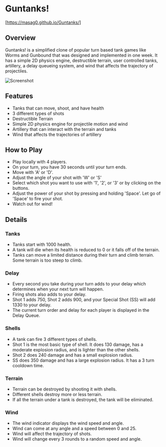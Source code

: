 # Guntanks!

[https://masag0.github.io/Guntanks/]

## Overview
Guntanks! is a simplified clone of popular turn based tank games like Worms and Gunbound that was designed and implemented in one week. It has a simple 2D physics engine, destructible terrain, user controlled tanks, artillery, a delay queueing system, and wind that affects the trajectory of projectiles.

![Screenshot](./assets/screenshot.jpg)

## Features
* Tanks that can move, shoot, and have health
* 3 different types of shots
* Destructible Terrain
* Simple 2D physics engine for projectile motion and wind
* Artillery that can interact with the terrain and tanks
* Wind that affects the trajectories of artillery

## How to Play
* Play locally with 4 players.
* On your turn, you have 30 seconds until your turn ends.
* Move with 'A' or 'D'.
* Adjust the angle of your shot with 'W' or 'S'
* Select which shot you want to use with '1', '2', or '3' or by clicking on the buttons.
* Adjust the power of your shot by pressing and holding 'Space'. Let go of 'Space' to fire your shot.
* Watch out for wind!

## Details

### Tanks
* Tanks start with 1000 health.
* A tank will die when its health is reduced to 0 or it falls off of the terrain.
* Tanks can move a limited distance during their turn and climb terrain. Some terrain is too steep to climb.

### Delay
* Every second you take during your turn adds to your delay which determines when your next turn will happen.
* Firing shots also adds to your delay.
* Shot 1 adds 750, Shot 2 adds 900, and your Special Shot (SS) will add 1330 to your delay.
* The current turn order and delay for each player is displayed in the Delay Queue.

### Shells
* A tank can fire 3 different types of shells.
* Shot 1 is the most basic type of shell. It does 130 damage, has a moderate explosion radius, and is lighter than the other shells.
* Shot 2 does 240 damage and has a small explosion radius.
* SS does 350 damage and has a large explosion radius. It has a 3 turn cooldown time.

### Terrain
* Terrain can be destroyed by shooting it with shells.
* Different shells destroy more or less terrain.
* If all the terrain under a tank is destroyed, the tank will be eliminated.

### Wind
* The wind indicator displays the wind speed and angle.
* Wind can come at any angle and a speed between 0 and 25.
* Wind will affect the trajectory of shots.
* Wind will change every 3 rounds to a random speed and angle.
